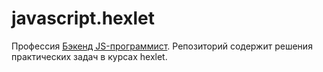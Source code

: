 # javascript.hexlet

Профессия [Бэкенд JS-программист](https://ru.hexlet.io/professions/backend).
Репозиторий содержит решения практических задач в курсах hexlet. 
